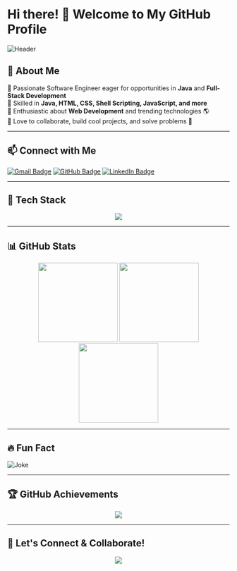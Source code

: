 # Hi there! 👋 Welcome to My GitHub Profile  

![Header](https://readme-typing-svg.herokuapp.com?font=Fira+Code&weight=600&size=26&pause=1000&color=F7B500&width=600&lines=Hey+There!+I+am+ChandraKant+Prasad;Software+Engineer+%7C+Full-Stack+Developer;Passionate+about+Java+%7C+Web+Development;Always+Learning+New+Techs!+🚀)

## 💫 About Me  
🔹 Passionate Software Engineer eager for opportunities in **Java** and **Full-Stack Development**  
🔹 Skilled in **Java, HTML, CSS, Shell Scripting, JavaScript, and more**  
🔹 Enthusiastic about **Web Development** and trending technologies 🌎  
🔹 Love to collaborate, build cool projects, and solve problems 🤝  

---

## 📫 Connect with Me  
[![Gmail Badge](https://img.shields.io/badge/-chandrakantprasad68@gmail.com-c14438?style=for-the-badge&logo=Gmail&logoColor=white&link=mailto:chandrakantpasad68@gmail.com)](mailto:chandrakantpasad68@gmail.com) 
[![GitHub Badge](https://img.shields.io/badge/-GitHub-black?style=for-the-badge&logo=github&logoColor=white&link=https://github.com/ckpd3453/)](https://github.com/ckpd3453/)
[![LinkedIn Badge](https://img.shields.io/badge/-LinkedIn-blue?style=for-the-badge&logo=linkedin&logoColor=white&link=https://www.linkedin.com/in/your-linkedin/)](https://www.linkedin.com/in/your-linkedin/)

---

## 🚀 Tech Stack  
<p align="center">
  <img src="https://skillicons.dev/icons?i=java,spring,html,css,js,nodejs,express,mongodb,mysql,git,github,linux" />
</p>

---

## 📊 GitHub Stats  
<div align="center">
  <img height="180em" src="https://github-readme-streak-stats.herokuapp.com/?user=ckpd3453&theme=react&hide_border=true&border_radius=5" />
  <img height="180em" src="https://github-readme-stats.vercel.app/api?username=ckpd3453&show_icons=true&theme=radical&count_private=true&include_all_commits=true" />
  <img height="180em" src="https://github-readme-stats.vercel.app/api/top-langs/?username=ckpd3453&layout=compact&theme=radical" />
</div>

---

## 🔥 Fun Fact  
![Joke](https://readme-jokes.vercel.app/api?theme=radical)  

---

## 🏆 GitHub Achievements  
<p align="center">
  <img src="https://github-profile-trophy.vercel.app/?username=ckpd3453&theme=dracula&column=5" />
</p>

---

## 🚀 Let's Connect & Collaborate!  
<p align="center">
  <img src="https://github-profile-summary-cards.vercel.app/api/cards/profile-details?username=ckpd3453&theme=radical" />
</p>
